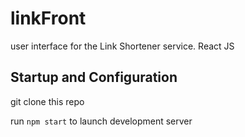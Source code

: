 # linkFront
user interface for the Link Shortener service. React JS

<h2>Startup and Configuration</h2>

git clone this repo </br>

run `npm start` to launch development server
